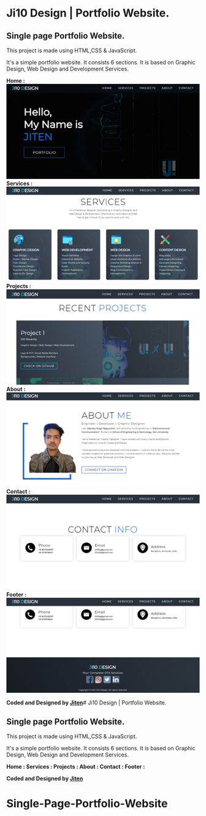 # Ji10 Design | Portfolio Website.
##  Single page Portfolio Website. 

This project is made using HTML,CSS &amp; JavaScript.

It's a simple portfolio website. It consists 6 sections.
It is based on Graphic Design, Web Design and Development Services.

<b> Home : </b>
![Watch Now](./screenshots/Home.PNG)
<b> Services : </b>
![Watch Now](./screenshots/Services.PNG)
<b> Projects : </b>
![Watch Now](./screenshots/projects.PNG)
<b> About : </b>
![Watch Now](./screenshots/about.PNG)
<b> Contact : </b>
![Watch Now](./screenshots/contact.PNG)
<b> Footer : </b>
![Watch Now](./screenshots/footer.png)

<b>Coded and Designed by [Jiten](https://github.com/Ji10raj)</b># Ji10 Design | Portfolio Website.
##  Single page Portfolio Website. 

This project is made using HTML,CSS &amp; JavaScript.

It's a simple portfolio website. It consists 6 sections.
It is based on Graphic Design, Web Design and Development Services.

<b> Home : </b>
<b> Services : </b>
<b> Projects : </b>
<b> About : </b>
<b> Contact : </b>
<b> Footer : </b>

<b>Coded and Designed by [Jiten](https://github.com/Ji10raj)</b>
# Single-Page-Portfolio-Website
